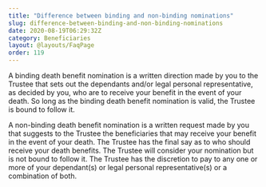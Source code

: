 ```yaml
---
title: "Difference between binding and non-binding nominations"
slug: difference-between-binding-and-non-binding-nominations
date: 2020-08-19T06:29:32Z
category: Beneficiaries
layout: @layouts/FaqPage
order: 119
---
```


A binding death benefit nomination is a written direction made by you to the Trustee that sets out the dependants and/or legal personal representative, as decided by you, who are to receive your benefit in the event of your death. So long as the binding death benefit nomination is valid, the Trustee is bound to follow it.

A non-binding death benefit nomination is a written request made by you that suggests to the Trustee the beneficiaries that may receive your benefit in the event of your death. The Trustee has the final say as to who should receive your death benefits. The Trustee will consider your nomination but is not bound to follow it. The Trustee has the discretion to pay to any one or more of your dependant(s) or legal personal representative(s) or a combination of both.
